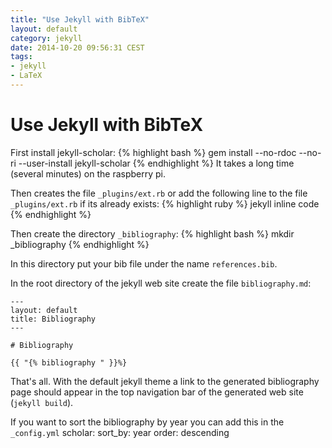 ```yaml
---
title: "Use Jekyll with BibTeX"
layout: default
category: jekyll
date: 2014-10-20 09:56:31 CEST
tags:
- jekyll
- LaTeX
---
```


# Use Jekyll with BibTeX

First install jekyll-scholar:
{% highlight bash %}
gem install --no-rdoc --no-ri --user-install jekyll-scholar
{% endhighlight %}
It takes a long time (several minutes) on the raspberry pi.

Then creates the file `_plugins/ext.rb` or add the following line to the file `_plugins/ext.rb` if its already exists:
{% highlight ruby %}
jekyll inline code
{% endhighlight %}

Then create the directory `_bibliography`:
{% highlight bash %}
mkdir _bibliography
{% endhighlight %}

In this directory put your bib file under the name `references.bib`.

In the root directory of the jekyll web site create the file `bibliography.md`:

    ---
    layout: default
    title: Bibliography
    ---

    # Bibliography

    {{ "{% bibliography " }}%}

That's all.
With the default jekyll theme a link to the generated bibliography page should appear in the top navigation bar of the generated web site (`jekyll build`).

If you want to sort the bibliography by year you can add this in the `_config.yml`
    scholar:
        sort_by: year
        order: descending
